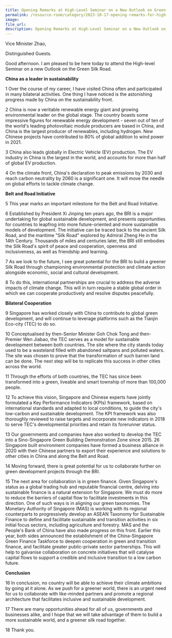 ```yaml
---
title: Opening Remarks at High-Level Seminar on a New Outlook on Green Silk Road - Dr Amy Khor
permalink: /resource-room/category/2023-10-17-opening-remarks-for-high-level-seminar-on-a-new-outlook-on-green-silk-road/
image:
file_url:
description: Opening Remarks at High-Level Seminar on a New Outlook on Green Silk Road - Dr Amy Khor
---
```

Vice Minister Zhao,

Distinguished Guests.

Good afternoon. I am pleased to be here today to attend the High-level Seminar on a new Outlook on the Green Silk Road.

**China as a leader in sustainability**

1 Over the course of my career, I have visited China often and participated in many bilateral activities. One thing I have noticed is the astonishing progress made by China on the sustainability front.

2 China is now a veritable renewable energy giant and growing environmental leader on the global stage. The country boasts some impressive figures for renewable energy development - seven out of ten of the world's leading photovoltaic module producers are based in China, and China is the largest producer of renewables, including hydrogen. New Chinese projects have contributed to 80% of global addition to wind power in 2021.

3 China also leads globally in Electric Vehicle (EV) production. The EV industry in China is the largest in the world, and accounts for more than half of global EV production.

4 On the climate front, China's declaration to peak emissions by 2030 and reach carbon neutrality by 2060 is a significant one. It will move the needle on global efforts to tackle climate change.

**Belt and Road Initiative**

5 This year marks an important milestone for the Belt and Road Initiative.

6 Established by President Xi Jinping ten years ago, the BRI is a major undertaking for global sustainable development, and presents opportunities for countries to leapfrog into more future-oriented and more sustainable models of development. The initiative can be traced back to the ancient Silk Road, and the maritime "Silk Road" explored by Admiral Zheng He in the 14th Century. Thousands of miles and centuries later, the BRI still embodies the Silk Road's spirit of peace and cooperation, openness and inclusiveness, as well as friendship and learning.

7 As we look to the future, I see great potential for the BRI to build a greener Silk Road through championing environmental protection and climate action alongside economic, social and cultural development.

8 To do this, international partnerships are crucial to address the adverse impacts of climate change. This will in turn require a stable global order in which we can cooperate productively and resolve disputes peacefully.

**Bilateral Cooperation**

9 Singapore has worked closely with China to contribute to global green development, and will continue to leverage platforms such as the Tianjin Eco-city (TEC) to do so.

10 Conceptualised by then-Senior Minister Goh Chok Tong and then-Premier Wen Jiabao, the TEC serves as a model for sustainable development between both countries. The site where the city stands today used to be a wasteland filled with abandoned saltpans and polluted waters. The site was chosen to prove that the transformation of such barren land can be done. The next step will be to replicate this success in other cities across the world.

11 Through the efforts of both countries, the TEC has since been transformed into a green, liveable and smart township of more than 100,000 people.

12 To achieve this vision, Singapore and Chinese experts have jointly formulated a Key Performance Indicators (KPIs) framework, based on international standards and adapted to local conditions, to guide the city's low-carbon and sustainable development. The KPI framework was also thoroughly reviewed to raise targets and incorporate new indicators in 2018 to serve TEC's developmental priorities and retain its forerunner status.

13 Our governments and companies have also worked to develop the TEC into a Sino-Singapore Green Building Demonstration Zone since 2015. 26 Singapore built environment companies have formed a business alliance in 2020 with their Chinese partners to export their experience and solutions to other cities in China and along the Belt and Road.

14 Moving forward, there is great potential for us to collaborate further on green development projects through the BRI.

15 The next area for collaboration is in green finance. Given Singapore's status as a global trading hub and reputable financial centre, delving into sustainable finance is a natural extension for Singapore. We must do more to reduce the barriers of capital flow to facilitate investments in this direction. One of such ways is in aligning our green taxonomies. The Monetary Authority of Singapore (MAS) is working with its regional counterparts to progressively develop an ASEAN Taxonomy for Sustainable Finance to define and facilitate sustainable and transition activities in six initial focus sectors, including agriculture and forestry. MAS and the People's Bank of China have also made progress on this front. Earlier this year, both sides announced the establishment of the China-Singapore Green Finance Taskforce to deepen cooperation in green and transition finance, and facilitate greater public-private sector partnerships. This will help to galvanise collaboration on concrete initiatives that will catalyse capital flows to support a credible and inclusive transition to a low carbon future.

**Conclusion**

16 In conclusion, no country will be able to achieve their climate ambitions by going at it alone. As we push for a greener world, there is an urgent need for us to collaborate with like-minded partners and promote a regional architecture that facilitates inclusive and sustainable development.

17 There are many opportunities ahead for all of us, governments and businesses alike, and I hope that we will take advantage of them to build a more sustainable world, and a greener silk road together.

18 Thank you.
